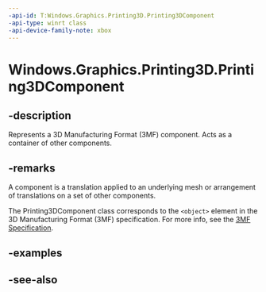 ```yaml
---
-api-id: T:Windows.Graphics.Printing3D.Printing3DComponent
-api-type: winrt class
-api-device-family-note: xbox
---
```


<!-- Class syntax.
public class Printing3DComponent : Windows.Graphics.Printing3D.IPrinting3DComponent
-->

# Windows.Graphics.Printing3D.Printing3DComponent

## -description
Represents a 3D Manufacturing Format (3MF) component. Acts as a container of other components.

## -remarks
A component is a translation applied to an underlying mesh or arrangement of translations on a set of other components.

The Printing3DComponent class corresponds to the `<object>` element in the 3D Manufacturing Format (3MF) specification. For more info, see the [3MF Specification](http://3mf.io/what-is-3mf/3mf-specification/).

## -examples

## -see-also
